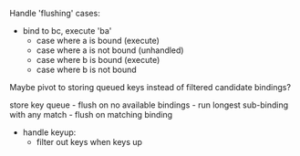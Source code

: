 Handle 'flushing' cases:


- bind to bc, execute 'ba'
	- case where a is bound (execute) 
	- case where a is not bound (unhandled)
	- case where b is bound (execute)
	- case where b is not bound

Maybe pivot to storing queued keys instead of
filtered candidate bindings?

store key queue
	- flush on no available bindings
		- run longest sub-binding with any match
	- flush on matching binding

- handle keyup:
  - filter out keys when keys up
